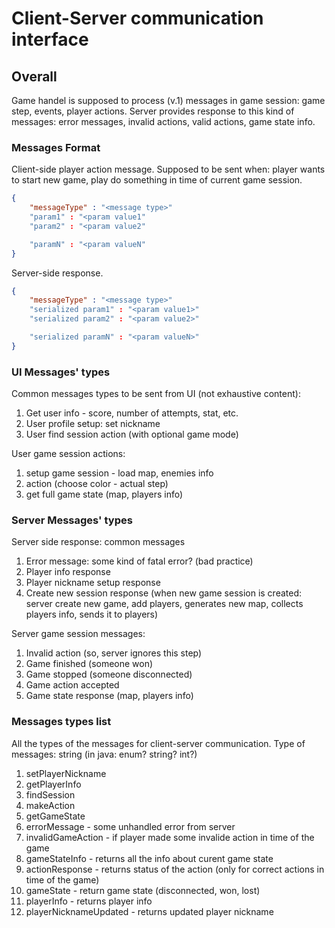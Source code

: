 # Client-Server communication interface

## Overall

Game handel is supposed to process (v.1) messages in game session:
game step, events, player actions. Server provides response to this kind
of messages: error messages, invalid actions, valid actions, game state info.

### Messages Format

Client-side player action message. 
Supposed to be sent when: player wants to start new game,
play do something in time of current game session.

```json
{
    "messageType" : "<message type>"
    "param1" : "<param value1"
    "param2" : "<param value2"

    "paramN" : "<param valueN"
}
```

Server-side response.

```json
{
    "messageType" : "<message type>"
    "serialized param1" : "<param value1>"
    "serialized param2" : "<param value2>"

    "serialized paramN" : "<param valueN>"
}
```

### UI Messages' types

Common messages types to be sent from UI (not exhaustive content):

1. Get user info - score, number of attempts, stat, etc.
2. User profile setup: set nickname
3. User find session action  (with optional game mode)

User game session actions:

1. setup game session - load map, enemies info
2. action (choose color - actual step)
3. get full game state (map, players info)

### Server Messages' types
   
Server side response: common messages

1. Error message: some kind of fatal error? (bad practice)
2. Player info response
3. Player nickname setup response
4. Create new session response (when new game session is created: server create new game, 
   add players, generates new map, collects players info, sends it to players)

Server game session messages:

1. Invalid action (so, server ignores this step)
2. Game finished (someone won)
3. Game stopped (someone disconnected)
4. Game action accepted
5. Game state response (map, players info)

### Messages types list

All the types of the messages for client-server communication.
Type of messages: string (in java: enum? string? int?)

1.  setPlayerNickname 
2.  getPlayerInfo
3.  findSession
4.  makeAction
5.  getGameState
6.  errorMessage - some unhandled error from server
7.  invalidGameAction - if player made some invalide action in time of the game
8.  gameStateInfo - returns all the info about curent game state
9.  actionResponse - returns status of the action (only for correct actions in time of the game)
10. gameState - return game state (disconnected, won, lost)
10. playerInfo - returns player info
11. playerNicknameUpdated - returns updated player nickname





